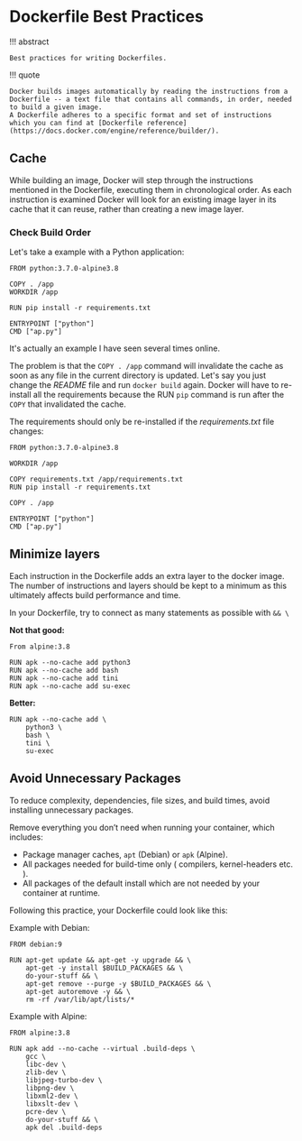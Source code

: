 # Dockerfile Best Practices

!!! abstract

    Best practices for writing Dockerfiles.

!!! quote

    Docker builds images automatically by reading the instructions from a Dockerfile -- a text file that contains all commands, in order, needed to build a given image.
    A Dockerfile adheres to a specific format and set of instructions which you can find at [Dockerfile reference](https://docs.docker.com/engine/reference/builder/).

## Cache

While building an image, Docker will step through the instructions mentioned in the Dockerfile, executing them in chronological order.
As each instruction is examined Docker will look for an existing image layer in its cache that it can reuse, rather than creating a new image layer.

### Check Build Order

Let's take a example with a Python application:

``` docker
FROM python:3.7.0-alpine3.8

COPY . /app
WORKDIR /app

RUN pip install -r requirements.txt

ENTRYPOINT ["python"]
CMD ["ap.py"]
```

It's actually an example I have seen several times online.

The problem is that the `COPY . /app` command will invalidate the cache as soon as any file in the current directory is updated.
Let's say you just change the *README* file and run `docker build` again.
Docker will have to re-install all the requirements because the RUN `pip` command is run after the `COPY` that invalidated the cache.

The requirements should only be re-installed if the *requirements.txt* file changes:

``` docker
FROM python:3.7.0-alpine3.8

WORKDIR /app

COPY requirements.txt /app/requirements.txt
RUN pip install -r requirements.txt

COPY . /app

ENTRYPOINT ["python"]
CMD ["ap.py"]
```

## Minimize layers 

Each instruction in the Dockerfile adds an extra layer to the docker image.
The number of instructions and layers should be kept to a minimum as this ultimately affects build performance and time.

In your Dockerfile, try to connect as many statements as possible with `&& \`

**Not that good:**

``` docker
From alpine:3.8

RUN apk --no-cache add python3
RUN apk --no-cache add bash
RUN apk --no-cache add tini
RUN apk --no-cache add su-exec
```

**Better:**

``` docker
RUN apk --no-cache add \
    python3 \
    bash \
    tini \
    su-exec
```

## Avoid Unnecessary Packages

To reduce complexity, dependencies, file sizes, and build times, avoid installing unnecessary packages.

Remove everything you don’t need when running your container, which includes:

- Package manager caches, `apt` (Debian) or `apk` (Alpine).
- All packages needed for build-time only ( compilers, kernel-headers etc. ).
- All packages of the default install which are not needed by your container at runtime.

Following this practice, your Dockerfile could look like this:

Example with Debian:

``` docker
FROM debian:9

RUN apt-get update && apt-get -y upgrade && \
    apt-get -y install $BUILD_PACKAGES && \
    do-your-stuff && \
    apt-get remove --purge -y $BUILD_PACKAGES && \
    apt-get autoremove -y && \
    rm -rf /var/lib/apt/lists/*
```

Example with Alpine:

``` docker
FROM alpine:3.8

RUN apk add --no-cache --virtual .build-deps \
    gcc \
    libc-dev \
    zlib-dev \
    libjpeg-turbo-dev \
    libpng-dev \
    libxml2-dev \
    libxslt-dev \
    pcre-dev \
    do-your-stuff && \
    apk del .build-deps
```